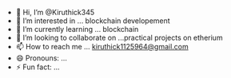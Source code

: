 - 👋 Hi, I’m @Kiruthick345
- 👀 I’m interested in ... blockchain developement
- 🌱 I’m currently learning ... blockchain 
- 💞️ I’m looking to collaborate on ...practical projects on etherium 
- 📫 How to reach me ... kiruthick1125964@gmail.com
- 😄 Pronouns: ...
- ⚡ Fun fact: ...

<!---
Kiruthick345/Kiruthick345 is a ✨ special ✨ repository because its `README.md` (this file) appears on your GitHub profile.
You can click the Preview link to take a look at your changes.
--->
